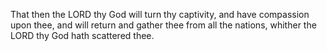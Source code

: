 That then the LORD thy God will turn thy captivity, and have compassion upon thee, and will return and gather thee from all the nations, whither the LORD thy God hath scattered thee.
